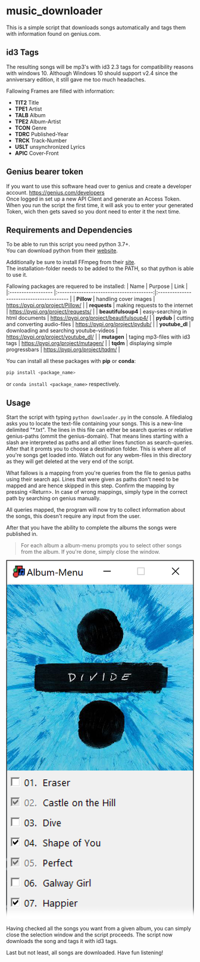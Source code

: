 # music_downloader
This is a simple script that downloads songs automatically and tags them with information found on genius.com.

## id3 Tags
The resulting songs will be mp3's with id3 2.3 tags for compatibility reasons with windows 10.
Although Windows 10 should support v2.4 since the anniversary edition, it still gave me too much headaches.

Fallowing Frames are filled with information:
- **TIT2** Title
- **TPE1** Artist
- **TALB** Album
- **TPE2** Album-Artist
- **TCON** Genre
- **TDRC** Published-Year
- **TRCK** Track-Number
- **USLT** unsynchronized Lyrics
- **APIC** Cover-Front

## Genius bearer token
If you want to use this software head over to genius and create a developer account. https://genius.com/developers   
Once logged in set up a new API Client and generate an Access Token.
When you run the script the first time, it will ask you to enter your generated Token, wich then gets saved so you dont need to enter it the next time.

## Requirements and Dependencies
To be able to run this script you need python 3.7+.   
You can download python from their [website](https://www.python.org/downloads/). 

Additionally be sure to install FFmpeg from their [site](https://www.ffmpeg.org/download.html).   
The installation-folder needs to be added to the PATH, so that python is able to use it.

Fallowing packages are requered to be installed:
| Name               | Purpose                                  | Link                                     |
|:------------------ |:----------------------------------------:|:---------------------------------------- |
| **Pillow**         | handling cover images                    | https://pypi.org/project/Pillow/         |
| **requests**       | making requests to the internet          | https://pypi.org/project/requests/       |
| **beautifulsoup4** | easy-searching in html documents         | https://pypi.org/project/beautifulsoup4/ |
| **pydub**          | cutting and converting audio-files       | https://pypi.org/project/pydub/          |
| **youtube_dl**     | downloading and searching youtube-videos | https://pypi.org/project/youtube_dl/     |
| **mutagen**        | taging mp3-files with id3 tags           | https://pypi.org/project/mutagen/        |
| **tqdm**           | displaying simple progressbars           | https://pypi.org/project/tqdm/           |

You can install all these packages with **pip** or **conda**:
```python
pip install <package_name>
```
 or `conda install <package_name>` respectively.

## Usage
Start the script with typing `python downloader.py` in the console.
A filedialog asks you to locate the text-file containing your songs. This is a new-line delimited "*.txt".
The lines in this file can either be search queries or relative genius-paths (ommit the genius-domain).
That means lines starting with a slash are interpreted as paths and all other lines function as search-queries.
After that it promts you to choose a destination folder. This is where all of you're songs get loaded into.
Watch out for any webm-files in this directory as they will get deleted at the very end of the script.

What fallows is a mapping from you're queries from the file to genius paths using their search api.
Lines that were given as paths don't need to be mapped and are hence skipped in this step.
Confirm the mapping by pressing &lt;Return&gt;. In case of wrong mappings, simply type in the correct path by searching on genius manually.

All queries mapped, the program will now try to collect information about the songs, this doesn't require any input from the user.

After that you have the ability to complete the albums the songs were published in.

> For each album a album-menu prompts you to select other songs from the album. If you're done, simply close the window.

![example of album-menu](screenshots/album_menu.png "that's how the album-menu should look like")

Having checked all the songs you want from a given album, you can simply close the selection window and the script proceeds.
The script now downloads the song and tags it with id3 tags.

Last but not least, all songs are downloaded. Have fun listening!
